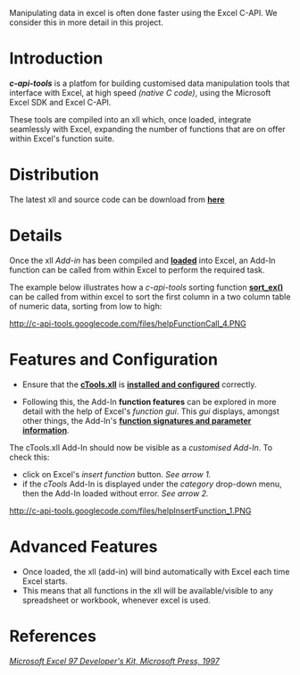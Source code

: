 Manipulating data in excel is often done faster using the Excel C-API.  We consider this in more detail in this project.


# Introduction #

**_c-api-tools_** is a platfom for building customised data manipulation tools that interface with Excel, at high speed _(native C code)_, using the Microsoft Excel SDK and Excel C-API.

These tools are compiled into an xll which, once loaded, integrate seamlessly with Excel, expanding the number of functions that are on offer within Excel's function suite.

# Distribution #

The latest xll and source code can be download from **[here](http://code.google.com/p/c-api-tools/downloads/list)**

# Details #

Once the xll _Add-in_ has been compiled and **[loaded](http://code.google.com/p/c-api-tools/wiki/HELP_load_configure_addIn)** into Excel, an Add-In function can be called from within Excel to perform the required task.

The example below illustrates how a _c-api-tools_ sorting function **[sort\_ex()](http://code.google.com/p/c-api-tools/wiki/sort_ex)** can be called from within excel to sort the first column in a two column table of numeric data, sorting from low to high:

http://c-api-tools.googlecode.com/files/helpFunctionCall_4.PNG

# Features and Configuration #

  * Ensure that the **[cTools.xll](http://code.google.com/p/c-api-tools/wiki/cTools)** is **[installed and configured](http://code.google.com/p/c-api-tools/wiki/HELP_load_configure_addIn)** correctly.

  * Following this, the Add-In **function features** can be explored in more detail with the help of Excel's _function gui_. This _gui_ displays, amongst other things, the Add-In's **[function signatures and parameter information](http://code.google.com/p/c-api-tools/wiki/HELP_function_parameters)**.

The cTools.xll Add-In should now be visible as a _customised Add-In_. To check this:

  * click on Excel's _insert function_ button. _See arrow 1._
  * if the _cTools_ Add-In is displayed under the _category_ drop-down menu, then the Add-In loaded without error. _See arrow 2._

http://c-api-tools.googlecode.com/files/helpInsertFunction_1.PNG

# Advanced Features #

  * Once loaded, the xll (add-in) will bind automatically with Excel each time Excel starts.
  * This means that all functions in the xll will be available/visible to any spreadsheet or workbook, whenever excel is used.


# References #
_[Microsoft Excel 97 Developer's Kit, Microsoft Press, 1997](http://books.google.com/books?vid=ISBN1572314982)_
